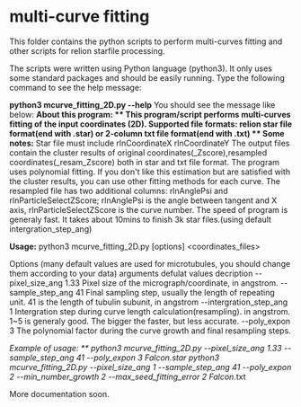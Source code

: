 # multi-curve fitting
This folder contains the python scripts to perform multi-curves fitting and other scripts for relion starfile processing. 

The scripts were written using Python language (python3). It only uses some standard packages and should be easily running. 
Type the following command to see the help message:

**python3 mcurve_fitting_2D.py --help**
You should see the message like below: 
**About this program: **
This program/script performs multi-curves fitting of the input coordinates (2D).
Supported file formats: relion star file format(end with .star) or 2-column txt file format(end with .txt)
**
Some notes:** 
Star file must include rlnCoordinateX rlnCoordinateY
The output files contain the cluster results of original coordinates(_Zscore),resampled coordinates(_resam_Zscore) both in star and txt file format.
The program uses polynomial fitting. If you don't like this estimation but are satisfied with the cluster results, you can use other fitting methods for each curve.
The resampled file has two additional columns: rlnAnglePsi and rlnParticleSelectZScore;  rlnAnglePsi is the angle between tangent and X axis, rlnParticleSelectZScore is the curve number.
The speed of program is generaly fast. It takes about 10mins to finish 3k star files.(using default intergration_step_ang)


**Usage:** 
python3 mcurve_fitting_2D.py [options] <coordinates_files>

Options (many default values are used for microtubules, you should change them according to your data)
arguments                      defulat values      decription
--pixel_size_ang               1.33                Pixel size of the micrograph/coordinate, in angstrom.
--sample_step_ang              41                  Final sampling step, usually the length of repeating unit. 41 is the length of tubulin subunit, in angstrom
--intergration_step_ang        1                   Intergration step during curve length calculation(resampling). in angstrom. 1~5 is generaly good. The bigger the faster, but less accurate.
--poly_expon                   3                   The polynomial factor during the curve growth and final resampling steps.

**Example of usage: **
python3 mcurve_fitting_2D.py --pixel_size_ang 1.33 --sample_step_ang 41 --poly_expon 3 Falcon*.star
python3 mcurve_fitting_2D.py --pixel_size_ang 1 --sample_step_ang 41 --poly_expon 2 --min_number_growth 2 --max_seed_fitting_error 2 Falcon*.txt



More documentation soon.
